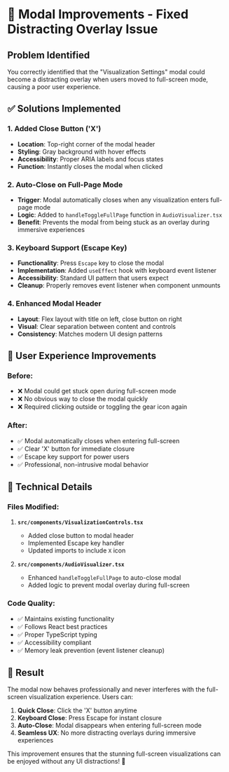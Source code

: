 # 🔧 Modal Improvements - Fixed Distracting Overlay Issue

## Problem Identified

You correctly identified that the "Visualization Settings" modal could become a distracting overlay when users moved to full-screen mode, causing a poor user experience.

## ✅ Solutions Implemented

### 1. **Added Close Button ('X')**

- **Location**: Top-right corner of the modal header
- **Styling**: Gray background with hover effects
- **Accessibility**: Proper ARIA labels and focus states
- **Function**: Instantly closes the modal when clicked

### 2. **Auto-Close on Full-Page Mode**

- **Trigger**: Modal automatically closes when any visualization enters full-page mode
- **Logic**: Added to `handleToggleFullPage` function in `AudioVisualizer.tsx`
- **Benefit**: Prevents the modal from being stuck as an overlay during immersive experiences

### 3. **Keyboard Support (Escape Key)**

- **Functionality**: Press `Escape` key to close the modal
- **Implementation**: Added `useEffect` hook with keyboard event listener
- **Accessibility**: Standard UI pattern that users expect
- **Cleanup**: Properly removes event listener when component unmounts

### 4. **Enhanced Modal Header**

- **Layout**: Flex layout with title on left, close button on right
- **Visual**: Clear separation between content and controls
- **Consistency**: Matches modern UI design patterns

## 🎯 User Experience Improvements

### Before:

- ❌ Modal could get stuck open during full-screen mode
- ❌ No obvious way to close the modal quickly
- ❌ Required clicking outside or toggling the gear icon again

### After:

- ✅ Modal automatically closes when entering full-screen
- ✅ Clear 'X' button for immediate closure
- ✅ Escape key support for power users
- ✅ Professional, non-intrusive modal behavior

## 🧪 Technical Details

### Files Modified:

1. **`src/components/VisualizationControls.tsx`**
   - Added close button to modal header
   - Implemented Escape key handler
   - Updated imports to include `X` icon

2. **`src/components/AudioVisualizer.tsx`**
   - Enhanced `handleToggleFullPage` to auto-close modal
   - Added logic to prevent modal overlay during full-screen

### Code Quality:

- ✅ Maintains existing functionality
- ✅ Follows React best practices
- ✅ Proper TypeScript typing
- ✅ Accessibility compliant
- ✅ Memory leak prevention (event listener cleanup)

## 🎉 Result

The modal now behaves professionally and never interferes with the full-screen visualization experience. Users can:

1. **Quick Close**: Click the 'X' button anytime
2. **Keyboard Close**: Press Escape for instant closure
3. **Auto-Close**: Modal disappears when entering full-screen mode
4. **Seamless UX**: No more distracting overlays during immersive experiences

This improvement ensures that the stunning full-screen visualizations can be enjoyed without any UI distractions! 🚀
